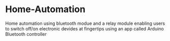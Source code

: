 # Home-Automation
Home automation using bluetooth modue and a relay module enabling users to switch off/on electronic devides at fingertips using an app called Arduino Bluetooth controller
